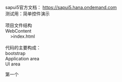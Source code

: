 sapui5官方文档： https://sapui5.hana.ondemand.com</br>
测试用：简单控件演示</br>
</br>
项目文件结构 </br>
WebContent</br>
&nbsp; &nbsp; >index.html </br>
</br>
代码的主要构成：</br> 
bootstrap </br>
Application area </br>
UI area</br>

第一个<script> 部分叫做 Bootstrap 负责加载和初始化 </br>
src ：UI5 所在的位置 </br>
data-sap-ui-libs ：UI5 的库（API） </br>
data-sap-ui-theme ：主题 除了默认主题，开发人员也可以自定义主题 </br>
默认主题：</br>
sap_bluecrystal </br>
sap_platium </br>
sap_goldreflection </br>
sap_hcb </br>
sap_Belize</br>
</br>
第二个<script> 部分叫做 Application area </br>
以下列出ソース中使用的API </br>
sap.ui.getCore() ：诱导sap.ui.core.Core(Core框架)，并通过sap.ui.getCore（）方法将其提供给应用程序 </br>
--方法 attachInit():立即调用目标函数</br>
</br>
sap.m.Text ：段落嵌入 </br>
--属性 text:显示的文本</br>
</br>
sap.m.Button() ：按钮 
--方法 setText()：设置文本 attachPress()：点击控件时触发 </br>
--属性 text:显示的文本 press:点击控件时触发</br>
</br>
alert() ：用于显示带有一条指定消息和一个 OK 按钮的警告框
</br>
function(oEvent) : oEvent参数是一个 event 对象 </br>
--方法 getSource()：获取触发源控件 </br>
&nbsp; &nbsp;--方法 getId():获取触发源ID</br>
</br>
sap.m.Label() ：标签 </br>
--属性 text:显示的文本</br>
</br>
sap.m.RadioButton() ：单选按钮 </br>
--属性 text:显示的文本</br>
</br>
sap.m.RadioButtonGroup() ：单选组 </br>
--属性 columns:指定一行中单选按钮的最大数量 ariaLabelledBy:关联目标控件 </br>
--方法 addButton()：添加单选按钮到组中 </br>
聚合关系:父控件(单选组),子控件(单选按钮) </br>
纵横关系:横向 父控件(单选组),子控件(单选按钮) 纵向 标签</br>
</br>
jQuery.sap.require() ：加载指定的模块并且执行,MessageBox 是静态类，在使用之前必须执行 </br>
sap.m.MessageBox.information("...",{}) ：消息对话框,自带图标和OK按钮 </br>
--...:消息主体 {title:""}：对话框抬头部分</br>
</br>
第三个 部分叫做 UI area </br>
第二部分Application area中的 </br>
API.placeAt(...) </br>
在div id="..."展示</br>
